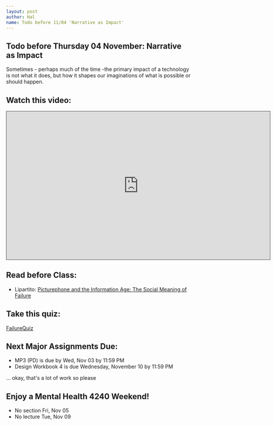 ```yaml
---
layout: post
author: Hal
name: Todo before 11/04 'Narrative as Impact'
---
```

## Todo before Thursday 04 November: Narrative as Impact
Sometimes - perhaps much of the time -the primary impact of a technology is not what it does, but how it shapes our imaginations of what is possible or should happen.

## Watch this video:
<iframe src="https://cornell.hosted.panopto.com/Panopto/Pages/Embed.aspx?id=e297c48a-df72-4abc-9cd2-ad0c0167d618&autoplay=false&offerviewer=true&showtitle=true&showbrand=false&captions=false&interactivity=all" height="405" width="720" style="border: 1px solid #464646;" allowfullscreen allow="autoplay"></iframe>

## Read before Class:
-   Lipartito: [Picturephone and the Information Age: The Social Meaning of Failure](http://www.jstor.org/stable/pdfplus/25148054.pdf)

## Take this quiz:
[FailureQuiz](https://canvas.cornell.edu/courses/33335/quizzes/63211)

## Next Major Assignments Due: 
-   MP3 (PD) is due by Wed, Nov 03 by 11:59 PM
-   Design Workbook 4 is due Wednesday, November 10 by 11:59 PM

... okay, that's a lot of work so please
## Enjoy a Mental Health 4240 Weekend! 
- No section Fri, Nov 05
- No lecture Tue, Nov 09


